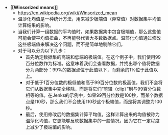 - **[[Winsorized means]]**
	- https://en.wikipedia.org/wiki/Winsorized_mean
	- 温莎化均值是一种统计方法，用来减少极端值（异常值）对数据集平均值计算结果的影响。
	- 当我们计算一组数据的平均值时，如果数据集中包含极端值，那么这些值可能会使平均值扭曲，不再能够代表大多数数据点。温莎化均值通过修改这些极端值来解决这个问题，而不是简单地剔除它们。
	- 对于可以分为以下几步：
		- 首先确定数据集的高端和低端的极端值。在这个例子中，我们使用99百分位数作为标准。这意味着我们会查看数据，并找出哪个值将数据分为两部分：99%的数据点位于此值以下，而剩余的1%位于此值以上。
		- 对于低于1百分位数的极低值和高于99百分位数的极高值，我们不会将它们从数据集中完全移除，而是将它们“剪辑（clip）”到与99百分位数相等的值。在Jenks的示例中，如果99百分位数是100秒，而某个数据点是110秒，那么我们不会使用110秒这个极端值，而是将其调整为100秒。
		- 最后，使用修改后的数据集计算平均值。这样计算出来的均值被称为温莎化均值，它更能够反映数据集中的一般情况，因为它在一定程度上减少了极端值的影响。